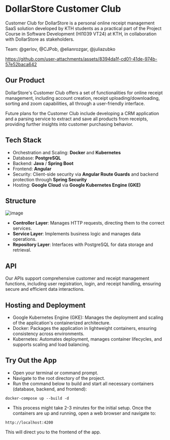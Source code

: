# DollarStore Customer Club


Customer Club for DollarStore is a personal online receipt management SaaS solution developed by KTH students as a practical part of the Project Course in Software Development (HI1039 VT24) at KTH, in collaboration with DollarStore as stakeholders.

Team: @gerlov, @CJPob, @elianrozgar, @juliazubko 


https://github.com/user-attachments/assets/8394da1f-cd01-41de-974b-57e52baca642



## Our Product 

DollarStore's Customer Club offers a set of functionalities for online receipt management, including account creation, receipt uploading/downloading, sorting and zoom capabilities, all through a user-friendly interface.

Future plans for the Customer Club include developing a CRM application and a parsing service to extract and save all products from receipts, providing further insights into customer purchasing behavior.


## Tech Stack 

- Orchestration and Scaling: **Docker** and **Kubernetes**
- Database: **PostgreSQL**
- Backend: **Java** / **Spring Boot**
- Frontend: **Angular**
- Security: Client-side security via **Angular Route Guards** and backend protection through **Spring Security**
- Hosting: **Google Cloud** via **Google Kubernetes Engine (GKE)**

## Structure 


![image](https://github.com/user-attachments/assets/f417d699-f71a-47d0-9bf8-4b096569f754)  


- **Controller Layer**: Manages HTTP requests, directing them to the correct services.
- **Service Layer**: Implements business logic and manages data operations.
- **Repository Layer**: Interfaces with PostgreSQL for data storage and retrieval.

## API

Our APIs support comprehensive customer and receipt management functions, including user registration, login, and receipt handling, ensuring secure and efficient data interactions.

## Hosting and Deployment

- Google Kubernetes Engine (GKE): Manages the deployment and scaling of the application's containerized architecture.
- Docker: Packages the application in lightweight containers, ensuring consistency across environments.
- Kubernetes: Automates deployment, manages container lifecycles, and supports scaling and load balancing.

## Try Out the App 

- Open your terminal or command prompt.
- Navigate to the root directory of the project.
- Run the command below to build and start all necessary containers 
(database, backend, and frontend):

`docker-compose up --build -d`

- This process might take 2-3 minutes for the initial setup.
Once the containers are up and running, open a web browser and navigate to:

`http://localhost:4200`

This will direct you to the frontend of the app.






